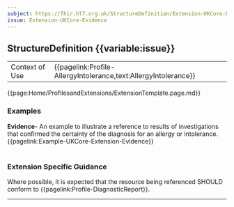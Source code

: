 ```yaml
---
subject: https://fhir.hl7.org.uk/StructureDefinition/Extension-UKCore-Evidence
issue: Extension-UKCore-Evidence
---
```

## StructureDefinition {{variable:issue}}

<table id="addToTranspose">
<tr><td>Context of Use</td>
<td>{{pagelink:Profile-AllergyIntolerance,text:AllergyIntolerance}}</td>
</tr>
</table>

{{page:Home/ProfilesandExtensions/ExtensionTemplate.page.md}}

<div id="Examples" class="tabcontent">
  <h3>Examples</h3>
  <b>Evidence</b>- An example to illustrate a reference to results of investigations that confirmed the certainty of the diagnosis for an allergy or intolerance.<br>
{{pagelink:Example-UKCore-Extension-Evidence}}
<br><br>
</div>


<h3 id="guidance-evidence">Extension Specific Guidance</h3>

Where possible, it is expected that the resource being referenced SHOULD conform to {{pagelink:Profile-DiagnosticReport}}.

---